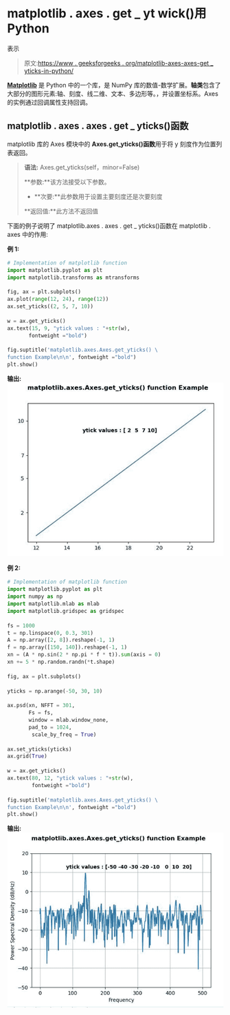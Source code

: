 # matplotlib . axes . get _ yt wick()用 Python

表示

> 原文:[https://www . geeksforgeeks . org/matplotlib-axes-axes-get _ yticks-in-python/](https://www.geeksforgeeks.org/matplotlib-axes-axes-get_yticks-in-python/)

**[Matplotlib](https://www.geeksforgeeks.org/python-introduction-matplotlib/)** 是 Python 中的一个库，是 NumPy 库的数值-数学扩展。**轴类**包含了大部分的图形元素:轴、刻度、线二维、文本、多边形等。，并设置坐标系。Axes 的实例通过回调属性支持回调。

## matplotlib . axes . axes . get _ yticks()函数

matplotlib 库的 Axes 模块中的 **Axes.get_yticks()函数**用于将 y 刻度作为位置列表返回。

> **语法:** Axes.get_yticks(self，minor=False)
> 
> **参数:**该方法接受以下参数。
> 
> *   **次要:**此参数用于设置主要刻度还是次要刻度
> 
> **返回值:**此方法不返回值

下面的例子说明了 matplotlib.axes . axes . get _ yticks()函数在 matplotlib . axes 中的作用:

**例 1:**

```py
# Implementation of matplotlib function
import matplotlib.pyplot as plt
import matplotlib.transforms as mtransforms

fig, ax = plt.subplots()
ax.plot(range(12, 24), range(12))
ax.set_yticks((2, 5, 7, 10))

w = ax.get_yticks()
ax.text(15, 9, "ytick values : "+str(w), 
       fontweight ="bold")

fig.suptitle('matplotlib.axes.Axes.get_yticks() \
function Example\n\n', fontweight ="bold")
plt.show()
```

**输出:**
![](img/76e636e852e05b29267e0f2651814473.png)

**例 2:**

```py
# Implementation of matplotlib function
import matplotlib.pyplot as plt
import numpy as np
import matplotlib.mlab as mlab
import matplotlib.gridspec as gridspec

fs = 1000
t = np.linspace(0, 0.3, 301)
A = np.array([2, 8]).reshape(-1, 1)
f = np.array([150, 140]).reshape(-1, 1)
xn = (A * np.sin(2 * np.pi * f * t)).sum(axis = 0)
xn += 5 * np.random.randn(*t.shape)

fig, ax = plt.subplots()

yticks = np.arange(-50, 30, 10)

ax.psd(xn, NFFT = 301,
       Fs = fs, 
       window = mlab.window_none, 
       pad_to = 1024,
        scale_by_freq = True)

ax.set_yticks(yticks)
ax.grid(True)

w = ax.get_yticks()
ax.text(80, 12, "ytick values : "+str(w), 
        fontweight ="bold")

fig.suptitle('matplotlib.axes.Axes.get_yticks() \
function Example\n\n', fontweight ="bold")
plt.show()
```

**输出:**
![](img/2fbfbb78789bf6ae87887b283f2cab92.png)